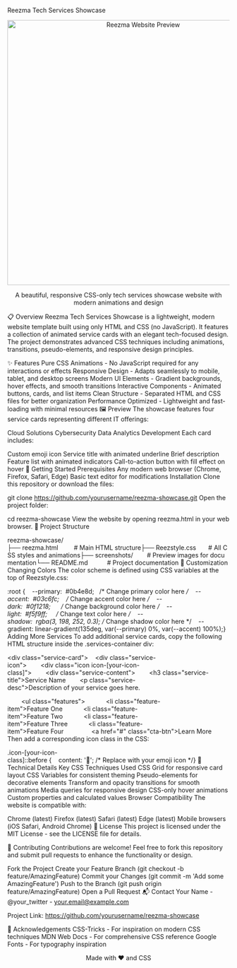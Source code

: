 Reezma Tech Services Showcase
<p align="center"> <img src="screenshots/reezma-preview.png" alt="Reezma Website Preview" width="600"> </p> <p align="center"> A beautiful, responsive CSS-only tech services showcase website with modern animations and design </p>
📋 Overview
Reezma Tech Services Showcase is a lightweight, modern website template built using only HTML and CSS (no JavaScript). It features a collection of animated service cards with an elegant tech-focused design. The project demonstrates advanced CSS techniques including animations, transitions, pseudo-elements, and responsive design principles.

✨ Features
Pure CSS Animations - No JavaScript required for any interactions or effects
Responsive Design - Adapts seamlessly to mobile, tablet, and desktop screens
Modern UI Elements - Gradient backgrounds, hover effects, and smooth transitions
Interactive Components - Animated buttons, cards, and list items
Clean Structure - Separated HTML and CSS files for better organization
Performance Optimized - Lightweight and fast-loading with minimal resources
🖼️ Preview
The showcase features four service cards representing different IT offerings:

Cloud Solutions
Cybersecurity
Data Analytics
Development
Each card includes:

Custom emoji icon
Service title with animated underline
Brief description
Feature list with animated indicators
Call-to-action button with fill effect on hover
🚀 Getting Started
Prerequisites
Any modern web browser (Chrome, Firefox, Safari, Edge)
Basic text editor for modifications
Installation
Clone this repository or download the files:

git clone https://github.com/yourusername/reezma-showcase.git
Open the project folder:

cd reezma-showcase
View the website by opening reezma.html in your web browser.
📁 Project Structure

reezma-showcase/├── reezma.html         # Main HTML structure├── Reezstyle.css       # All CSS styles and animations├── screenshots/        # Preview images for documentation└── README.md           # Project documentation
🎨 Customization
Changing Colors
The color scheme is defined using CSS variables at the top of Reezstyle.css:


:root {    --primary:  #0b4e8d;   /* Change primary color here */    --accent:  #03c6fc;    /* Change accent color here */    --dark:  #0f1218;      /* Change background color here */    --light:  #f5f9ff;     /* Change text color here */    --shadow:  rgba(3, 198, 252, 0.3); /* Change shadow color here */    --gradient: linear-gradient(135deg, var(--primary) 0%, var(--accent) 100%);}
Adding More Services
To add additional service cards, copy the following HTML structure inside the .services-container div:


<div class="service-card">    <div class="service-icon">        <div class="icon icon-[your-icon-class]"></div>    </div>    <div class="service-content">        <h3 class="service-title">Service Name</h3>        <p class="service-desc">Description of your service goes here.</p>        <ul class="features">            <li class="feature-item">Feature One</li>            <li class="feature-item">Feature Two</li>            <li class="feature-item">Feature Three</li>            <li class="feature-item">Feature Four</li>        </ul>        <a href="#" class="cta-btn">Learn More</a>    </div></div>
Then add a corresponding icon class in the CSS:


.icon-[your-icon-class]::before {    content: '🔧'; /* Replace with your emoji icon */}
🔧 Technical Details
Key CSS Techniques Used
CSS Grid for responsive card layout
CSS Variables for consistent theming
Pseudo-elements for decorative elements
Transform and opacity transitions for smooth animations
Media queries for responsive design
CSS-only hover animations
Custom properties and calculated values
Browser Compatibility
The website is compatible with:

Chrome (latest)
Firefox (latest)
Safari (latest)
Edge (latest)
Mobile browsers (iOS Safari, Android Chrome)
📝 License
This project is licensed under the MIT License - see the LICENSE file for details.

🤝 Contributing
Contributions are welcome! Feel free to fork this repository and submit pull requests to enhance the functionality or design.

Fork the Project
Create your Feature Branch (git checkout -b feature/AmazingFeature)
Commit your Changes (git commit -m 'Add some AmazingFeature')
Push to the Branch (git push origin feature/AmazingFeature)
Open a Pull Request
📬 Contact
Your Name - @your_twitter - your.email@example.com

Project Link: https://github.com/yourusername/reezma-showcase

🙏 Acknowledgements
CSS-Tricks - For inspiration on modern CSS techniques
MDN Web Docs - For comprehensive CSS reference
Google Fonts - For typography inspiration
<p align="center"> Made with ❤️ and CSS </p
